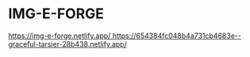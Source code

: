 # IMG-E-FORGE

[https://img-e-forge.netlify.app/
](https://654384fc048b4a731cb4683e--graceful-tarsier-28b438.netlify.app/)https://654384fc048b4a731cb4683e--graceful-tarsier-28b438.netlify.app/
